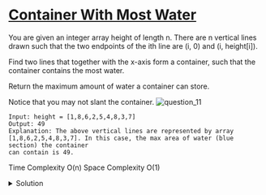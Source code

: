 # [Container With Most Water](https://leetcode.com/problems/container-with-most-water/)
You are given an integer array height of length n. There are n vertical lines drawn such that the two endpoints of the ith line are (i, 0) and (i, height[i]).

Find two lines that together with the x-axis form a container, such that the container contains the most water.

Return the maximum amount of water a container can store.

Notice that you may not slant the container.
![question_11](https://user-images.githubusercontent.com/97383137/157504996-a6219e7d-5172-4ad6-80cd-31dc18788de0.jpg)

```
Input: height = [1,8,6,2,5,4,8,3,7]
Output: 49
Explanation: The above vertical lines are represented by array [1,8,6,2,5,4,8,3,7]. In this case, the max area of water (blue section) the container 
can contain is 49.
```
Time Complexity O(n) Space Complexity O(1) 
<details><summary>Solution</summary>
<p>
    
```python
    class Solution:
    def maxArea(self, height: List[int]) -> int:
        water=0
        i=0
        j=len(height)-1
        while i<j:
            water = max(water,(j-i)*min(height[i],height[j]))
            if height[i]<height[j]:
                i=i+1
            else:
                j=j-1
        return water
```
</p>  
</details>
    
